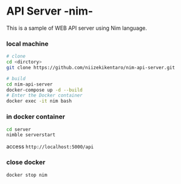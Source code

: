 # API Server -nim-

This is a sample of WEB API server using Nim language.

### local machine
```sh
# clone
cd <dirctory>
git clone https://github.com/niizekikentaro/nim-api-server.git

# build
cd nim-api-server
docker-compose up -d --build
# Enter the Docker container
docker exec -it nim bash
```

### in docker container
```sh
cd server
nimble serverstart
```

access `http://localhost:5000/api`

### close docker
```
docker stop nim
```
